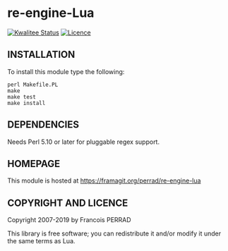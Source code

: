 re-engine-Lua
=============

[![Kwalitee Status](http://cpants.cpanauthors.org/dist/re-engine-Lua.png)](http://cpants.charsbar.org/dist/overview/re-engine-Lua)
[![Licence](http://img.shields.io/badge/Licence-MIT-brightgreen.svg)](LICENSE)

INSTALLATION
------------

To install this module type the following:

    perl Makefile.PL
    make
    make test
    make install

DEPENDENCIES
------------

Needs Perl 5.10 or later for pluggable regex support.

HOMEPAGE
--------

This module is hosted at https://framagit.org/perrad/re-engine-lua

COPYRIGHT AND LICENCE
---------------------

Copyright 2007-2019 by Francois PERRAD

This library is free software; you can redistribute it and/or modify
it under the same terms as Lua.

